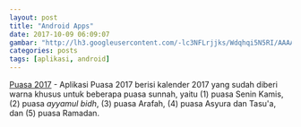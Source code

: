 ```yaml
---
layout: post
title: "Android Apps"
date: 2017-10-09 06:09:07
gambar: "http://lh3.googleusercontent.com/-lc3NFLrjjks/Wdqhqi5N5RI/AAAAAAAACbI/k6mVGspjaFoLpeZkNTw7E3k8p4YRFpeOgCLcBGAs/h120/android.png"
categories: posts
tags: [aplikasi, android]
---
```


[Puasa 2017](http://app.box.com/s/187rfvljgfp18j0qtd770hsdvkozvj9c) - Aplikasi Puasa 2017 berisi kalender 2017 yang sudah diberi warna khusus untuk beberapa puasa sunnah, yaitu (1) puasa Senin Kamis, (2) puasa _ayyamul bidh_, (3) puasa Arafah, (4) puasa Asyura dan Tasu'a, dan (5) puasa Ramadan.